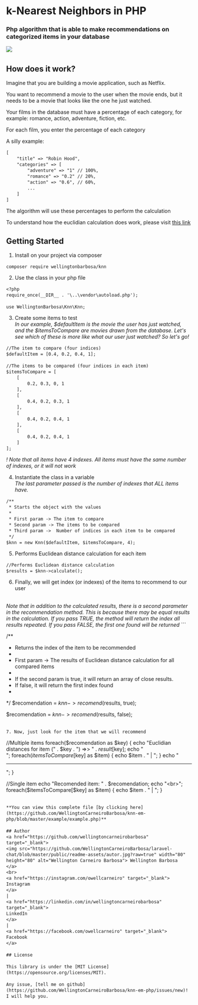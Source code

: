 # k-Nearest Neighbors in PHP
### **Php algorithm that is able to make recommendations on categorized items in your database**
<img src="https://scx1.b-cdn.net/csz/news/800/2019/howtoovercom.jpg">
<br>

## How does it work?
Imagine that you are building a movie application, such as Netflix.

You want to recommend a movie to the user when the movie ends, but it needs to be a movie that looks like the one he just watched.

Your films in the database must have a percentage of each category, for example: romance, action, adventure, fiction, etc.

For each film, you enter the percentage of each category

A silly example:
```
[
    "title" => "Robin Hood",
    "categories" => [
        "adventure" => "1" // 100%,
        "romance" => "0.2" // 20%,
        "action" => "0.6", // 60%,
        ...
    ]
]
```

The algorithm will use these percentages to perform the calculation

To understand how the euclidian calculation does work, please visit [this link](https://en.wikipedia.org/wiki/Euclidean_distance)

## Getting Started
1. Install on your project via composer
```
composer require wellingtonbarbosa/knn
```

2. Use the class in your php file

```
<?php
require_once(__DIR__ . '\..\vendor\autoload.php');

use WellingtonBarbosa\Knn\Knn;
```

3. Create some items to test <br>
<i>In our example, $defaultItem is the movie the user has just watched, and the $itemsToCompare are movies drawn from the database. Let's see which of these is more like what our user just watched? So let's go!</i>
```
//The item to compare (four indices)
$defaultItem = [0.4, 0.2, 0.4, 1];

//The items to be compared (four indices in each item)
$itemsToCompare = [
    [
        0.2, 0.3, 0, 1
    ],
    [
        0.4, 0.2, 0.3, 1
    ],
    [
        0.4, 0.2, 0.4, 1
    ],
    [
        0.4, 0.2, 0.4, 1
    ]
];
```

<i>! Note that all items have 4 indexes. All items must have the same number of indexes, or it will not work</i>

4. Instantiate the class in a variable <br>
<i>The last parameter passed is the number of indexes that ALL items have.</i>
```
/**
 * Starts the object with the values
 * 
 * First param -> The item to compare
 * Second param -> The items to be compared
 * Third param ->  Number of indices in each item to be compared
 */
$knn = new Knn($defaultItem, $itemsToCompare, 4);
```

5. Performs Euclidean distance calculation for each item
```
//Performs Euclidean distance calculation
$results = $knn->calculate();
```

6. Finally, we will get index (or indexes) of the items to recommend to our user
<br>
<i>Note that in addition to the calculated results, there is a second parameter in the recommendation method.
This is because there may be equal results in the calculation. If you pass TRUE, the method will return the index
all results repeated. If you pass FALSE, the first one found will be returned</i>
```

/**
 * Returns the index of the item to be recommended
 * 
 * First param -> The results of Euclidean distance calculation for all compared items
 * 
 * If the second param is true, it will return an array of close results.
 * If false, it will return the first index found
 * 
 */
$recomendation = $knn->recomend($results, true);

$recomendation = $knn->recomend($results, false);

```

7. Now, just look for the item that we will recommend
```
//Multiple items
    foreach($recomendation as $key) {
        echo "Euclidian distances for item (" . $key . ") =>> "  . $result[$key];
        echo "<br>";
        foreach($itemsToCompare[$key] as $item) {
            echo $item . " | ";
        }
        echo "<hr>";
    }

//Single item
echo "Recomended item: " . $recomendation;
echo "<br>";
foreach($itemsToCompare[$key] as $item) {
    echo $item . " | ";
}
```

**You can view this complete file [by clicking here](https://github.com/WellingtonCarneiroBarbosa/knn-em-php/blob/master/example/example.php)**

## Author 
<a href="https://github.com/wellingtoncarneirobarbosa" target="_blank">
<img src="https://github.com/WellingtonCarneiroBarbosa/laravel-chat/blob/master/public/readme-assets/autor.jpg?raw=true" width="80" height="80" alt="Wellington Carneiro Barbosa"> Wellington Barbosa
</a>
<br>
<a href="https://instagram.com/owellcarneiro" target="_blank">
Instagram
</a>
|
<a href="https://linkedin.com/in/wellingtoncarneirobarbosa" target="_blank">
LinkedIn
</a>
|
<a href="https://facebook.com/owellcarneiro" target="_blank">
Facebook
</a>

## License

This library is under the [MIT License](https://opensource.org/licenses/MIT).

Any issue, [tell me on github](https://github.com/WellingtonCarneiroBarbosa/knn-em-php/issues/new)! I will help you.
